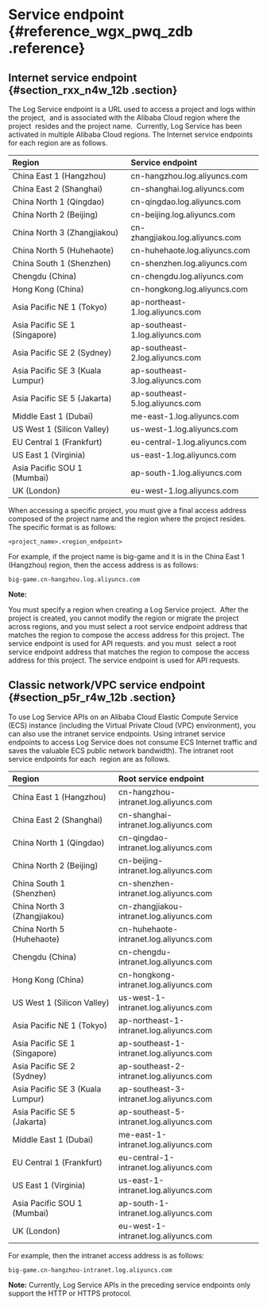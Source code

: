 # Service endpoint {#reference_wgx_pwq_zdb .reference}

## Internet service endpoint {#section_rxx_n4w_12b .section}

The Log Service endpoint is a URL used to access a project and logs within the project,  and is associated with the Alibaba Cloud region where the project  resides and the project name.  Currently, Log Service has been activated in multiple Alibaba Cloud regions. The Internet service endpoints for each region are as follows.

|Region |Service endpoint|
|:------|:---------------|
|China East 1 \(Hangzhou\) |cn-hangzhou.log.aliyuncs.com|
|China East 2 \(Shanghai\) |cn-shanghai.log.aliyuncs.com|
|China North 1 \(Qingdao\) |cn-qingdao.log.aliyuncs.com|
|China North 2 \(Beijing\) |cn-beijing.log.aliyuncs.com|
|China North 3 \(Zhangjiakou\) |cn-zhangjiakou.log.aliyuncs.com|
|China North 5 \(Huhehaote\) |cn-huhehaote.log.aliyuncs.com|
|China South 1 \(Shenzhen\) |cn-shenzhen.log.aliyuncs.com|
|Chengdu \(China\) |cn-chengdu.log.aliyuncs.com|
|Hong Kong \(China\) |cn-hongkong.log.aliyuncs.com|
|Asia Pacific NE 1 \(Tokyo\) |ap-northeast-1.log.aliyuncs.com|
|Asia Pacific SE 1 \(Singapore\) |ap-southeast-1.log.aliyuncs.com|
|Asia Pacific SE 2 \(Sydney\) |ap-southeast-2.log.aliyuncs.com|
|Asia Pacific SE 3 \(Kuala Lumpur\)|ap-southeast-3.log.aliyuncs.com|
|Asia Pacific SE 5 \(Jakarta\) |ap-southeast-5.log.aliyuncs.com|
|Middle East 1 \(Dubai\) |me-east-1.log.aliyuncs.com |
|US West 1 \(Silicon Valley\) |us-west-1.log.aliyuncs.com|
|EU Central 1 \(Frankfurt\) |eu-central-1.log.aliyuncs.com|
|US East 1 \(Virginia\) |us-east-1.log.aliyuncs.com|
|Asia Pacific SOU 1 \(Mumbai\) |ap-south-1.log.aliyuncs.com|
|UK \(London\)|eu-west-1.log.aliyuncs.com|

When accessing a specific project, you must give a final access address composed of the project name and the region where the project resides.  The specific format is as follows:

```
<project_name>.<region_endpoint>
```

For example, if the project name is big-game and it is in the China East 1 \(Hangzhou\) region, then the access address is as follows:

```
big-game.cn-hangzhou.log.aliyuncs.com
```

**Note:** 

You must specify a region when creating a Log Service project.  After the project is created, you cannot modify the region or migrate the project across regions, and you must select a root service endpoint address that matches the region to compose the access address for this project. The service endpoint is used for API requests. and you must  select a root service endpoint address that matches the region to compose the access address for this project. The service endpoint is used for API requests.

## Classic network/VPC service endpoint {#section_p5r_r4w_12b .section}

To use Log Service APIs on an Alibaba Cloud Elastic Compute Service \(ECS\) instance \(including the Virtual Private Cloud \(VPC\) environment\), you can also use the intranet service endpoints. Using intranet service endpoints to access Log Service does not consume ECS Internet traffic and saves the valuable ECS public network bandwidth\). The intranet root service endpoints for each  region are as follows.

|Region|Root service endpoint|
|:-----|:--------------------|
|China East 1 \(Hangzhou\)|cn-hangzhou-intranet.log.aliyuncs.com|
|China East 2 \(Shanghai\)|cn-shanghai-intranet.log.aliyuncs.com|
|China North 1 \(Qingdao\)|cn-qingdao-intranet.log.aliyuncs.com|
|China North 2 \(Beijing\)|cn-beijing-intranet.log.aliyuncs.com|
|China South 1 \(Shenzhen\)|cn-shenzhen-intranet.log.aliyuncs.com|
|China North 3 \(Zhangjiakou\)|cn-zhangjiakou-intranet.log.aliyuncs.com|
|China North 5 \(Huhehaote\) |cn-huhehaote-intranet.log.aliyuncs.com|
|Chengdu \(China\) |cn-chengdu-intranet.log.aliyuncs.com|
|Hong Kong \(China\) |cn-hongkong-intranet.log.aliyuncs.com|
|US West 1 \(Silicon Valley\)|us-west-1-intranet.log.aliyuncs.com|
|Asia Pacific NE 1 \(Tokyo\)|ap-northeast-1-intranet.log.aliyuncs.com|
|Asia Pacific SE 1 \(Singapore\) |ap-southeast-1-intranet.log.aliyuncs.com|
|Asia Pacific SE 2 \(Sydney\)|ap-southeast-2-intranet.log.aliyuncs.com|
|Asia Pacific SE 3 \(Kuala Lumpur\) |ap-southeast-3-intranet.log.aliyuncs.com|
|Asia Pacific SE 5 \(Jakarta\) |ap-southeast-5-intranet.log.aliyuncs.com|
|Middle East 1 \(Dubai\)|me-east-1-intranet.log.aliyuncs.com|
|EU Central 1 \(Frankfurt\) |eu-central-1-intranet.log.aliyuncs.com|
|US East 1 \(Virginia\)|us-east-1-intranet.log.aliyuncs.com|
|Asia Pacific SOU 1 \(Mumbai\) |ap-south-1-intranet.log.aliyuncs.com|
|UK \(London\)|eu-west-1-intranet.log.aliyuncs.com|

For example, then the intranet access address is as follows:

```
big-game.cn-hangzhou-intranet.log.aliyuncs.com
```

**Note:** Currently, Log Service APIs in the preceding service endpoints only support the HTTP or HTTPS protocol.


